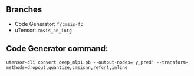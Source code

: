 ## Branches

- Code Generator: `f/cmsis-fc`
- uTensor: `cmsis_nn_intg`

## Code Generator command:

`utensor-cli convert deep_mlp1.pb --output-nodes='y_pred' --transform-methods=dropout,quantize,cmsisnn,refcnt,inline`
